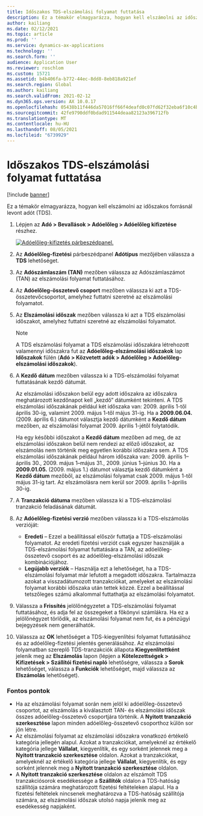 ```yaml
---
title: Időszakos TDS-elszámolási folyamat futtatása
description: Ez a témakör elmagyarázza, hogyan kell elszámolni az időszakos forrásnál levont adót (TDS).
author: kailiang
ms.date: 02/12/2021
ms.topic: article
ms.prod: ''
ms.service: dynamics-ax-applications
ms.technology: ''
ms.search.form: ''
audience: Application User
ms.reviewer: roschlom
ms.custom: 15721
ms.assetid: b4b406fa-b772-44ec-8dd8-8eb818a921ef
ms.search.region: Global
ms.author: kailiang
ms.search.validFrom: 2021-02-12
ms.dyn365.ops.version: AX 10.0.17
ms.openlocfilehash: 05438b11f446da57016ff66f4deafd0c07fd62f32eba6f10c4b08b3f1de88e6b
ms.sourcegitcommit: 42fe9790ddf0bdad911544deaa82123a396712fb
ms.translationtype: MT
ms.contentlocale: hu-HU
ms.lasthandoff: 08/05/2021
ms.locfileid: "6739929"
---
```

# <a name="run-the-periodic-tds-settlement-process"></a>Időszakos TDS-elszámolási folyamat futtatása

[!include [banner](../includes/banner.md)]

Ez a témakör elmagyarázza, hogyan kell elszámolni az időszakos forrásnál levont adót (TDS).

1. Lépjen az **Adó \> Bevallások \> Adóelőleg \> Adóelőleg kifizetése** részhez.

    [![Adóelőleg-kifizetés párbeszédpanel.](./media/apac-ind-TDS-47.png)](./media/apac-ind-TDS-47.png)

2. Az **Adóelőleg-fizetési** párbeszédpanel **Adótípus** mezőjében válassza a **TDS** lehetőséget.
3. Az **Adószámlaszám (TAN)** mezőben válassza az Adószámlaszámot (TAN) az elszámolási folyamat futtatásához.
4. Az **Adóelőleg-összetevő csoport** mezőben válassza ki azt a TDS-összetevőcsoportot, amelyhez futtatni szeretné az elszámolási folyamatot.
5. Az **Elszámolási időszak** mezőben válassza ki azt a TDS elszámolási időszakot, amelyhez futtatni szeretné az elszámolási folyamatot.

    > [!NOTE]
    > A TDS elszámolási folyamat a TDS elszámolási időszakára létrehozott valamennyi időszakra fut az **Adóelőleg-elszámolási időszakok** lap **Időszakok** fülén (**Adó \> Közvetett adók \> Adóelőleg \> Adóelőleg-elszámolási időszakok**).

6. A **Kezdő dátum** mezőben válassza ki a TDS-elszámolási folyamat futtatásának kezdő dátumát.

    Az elszámolási időszakon belül egy adott időszakra az időszakra meghatározott kezdőnapot kell „kezdő” dátumként tekinteni. A TDS elszámolási időszakának például két időszaka van: 2009. április 1-től április 30-ig, valamint 2009. május 1-től május 31-ig. Ha a **2009.06.04.** (2009. április 6.) dátumot választja kezdő dátumként a **Kezdő dátum** mezőben, az elszámolási folyamat 2009. április 1-jétől folytatódik.

    Ha egy későbbi időszakot a **Kezdő dátum** mezőben ad meg, de az elszámolási időszakon belül nem rendezi az előző időszakot, az elszámolás nem történik meg egyetlen korábbi időszakra sem. A TDS elszámolási időszakának például három időszaka van: 2009. április 1–április 30., 2009. május 1–május 31., 2009. június 1–június 30. Ha a **2009.01.05.** (2009. május 1.) dátumot választja kezdő dátumként a **Kezdő dátum** mezőből, az elszámolási folyamat csak 2009. május 1-től május 31-ig tart. Az elszámolásra nem kerül sor 2009. április 1-április 30-ig.

7. A **Tranzakció dátuma** mezőben válassza ki a TDS-elszámolási tranzakció feladásának dátumát.
8. Az **Adóelőleg-fizetési verzió** mezőben válassza ki a TDS-elszámolás verzióját:

     - **Eredeti** – Ezzel a beállítással először futtatja a TDS-elszámolási folyamatot. Az eredeti fizetési verziót csak egyszer használják a TDS-elszámolási folyamat futtatására a TAN, az adóelőleg-összetevő csoport és az adóelőleg-elszámolási időszak kombinációjához.
    - **Legújabb verziók** – Használja ezt a lehetőséget, ha a TDS-elszámolási folyamat már lefutott a megadott időszakra. Tartalmazza azokat a visszadátumozott tranzakciókat, amelyeket az elszámolási folyamat korábbi időszaka után tettek közzé. Ezzel a beállítással tetszőleges számú alkalommal futtathatja az elszámolási folyamatot.

9. Válassza a **Frissítés** jelölőnégyzetet a TDS-elszámolási folyamat futtatásához, és adja fel az összegeket a főkönyvi számlákra. Ha ez a jelölőnégyzet törlődik, az elszámolási folyamat nem fut, és a pénzügyi bejegyzések nem generálhatók.
10. Válassza az **OK** lehetőséget a TDS-kiegyenlítési folyamat futtatásához és az adóelőleg-fizetési jelentés generálásához. Az elszámolási folyamatban szereplő TDS-tranzakciók állapota **Kiegyenlítettként** jelenik meg az **Elszámolás** lapon (lépjen a **Kötelezettségek \> Kifizetések \> Szállítói fizetési napló** lehetőségre, válassza a **Sorok** lehetőséget, válassza a **Funkciók** lehetőséget, majd válassza az **Elszámolás** lehetőséget).

### <a name="important-points"></a>Fontos pontok

- Ha az elszámolási folyamat során nem jelöl ki adóelőleg-összetevő csoportot, az elszámolás a kiválasztott TAN- és elszámolási időszak összes adóelőleg-összetevő csoportjára történik. A **Nyitott tranzakció szerkesztése** lapon minden adóelőleg-összetevő csoporthoz külön sor jön létre.
- Az elszámolási folyamat az elszámolási időszakra vonatkozó értékelő kategória jellegén alapul. Azokat a tranzakciókat, amelyeknél az értékelő kategória jellege **Vállalat**, kiegyenlítik, és egy sorként jelennek meg a **Nyitott tranzakció szerkesztése** oldalon. Azokat a tranzakciókat, amelyeknél az értékelő kategória jellege **Vállalat**, kiegyenlítik, és egy sorként jelennek meg a **Nyitott tranzakció szerkesztése** oldalon.
- A **Nyitott tranzakció szerkesztése** oldalon az elszámolt TDS tranzakciósorok esedékessége a **Szállítók** oldalon a TDS-hatóság szállítója számára meghatározott fizetési feltételeken alapul. Ha a fizetési feltételek nincsenek meghatározva a TDS-hatóság szállítója számára, az elszámolási időszak utolsó napja jelenik meg az esedékesség napjaként.
